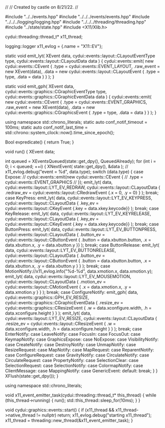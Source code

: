 //
// Created by castle on 8/21/22.
//

#include "../../events.hpp"
#include "../../../events/events.hpp"
#include "../../../logging/logging.hpp"
#include "../../../threading/threading.hpp"
#include "../state/state.hpp"
#include <X11/Xlib.h>

cydui::threading::thread_t* x11_thread;

logging::logger x11_evlog = {.name = "X11::EV"};

static void emit_lyt(
    XEvent data,
    cydui::events::layout::CLayoutEventType type,
    cydui::events::layout::CLayoutData data
) {
  cydui::events::emit(
      new cydui::events::CEvent {
          .type      = cydui::events::EVENT_LAYOUT,
          .raw_event = new XEvent(data),
          .data      = new cydui::events::layout::CLayoutEvent {
              .type = type, .data = data
          }
      }
  );
}

static void emit_gph(
    XEvent data,
    cydui::events::graphics::CGraphicEventType type,
    cydui::events::graphics::CGraphicEventData data
) {
  cydui::events::emit(
      new cydui::events::CEvent {
          .type      = cydui::events::EVENT_GRAPHICS,
          .raw_event = new XEvent(data),
          .data      = new cydui::events::graphics::CGraphicsEvent {
              .type = type, .data = data
          }
      }
  );
}

using namespace std::chrono_literals;
static auto conf_notif_timeout   = 100ms;
static auto conf_notif_last_time = std::chrono::system_clock::now().time_since_epoch();

Bool evpredicate() {
  return True;
}

void run() {
  XEvent data;
  
  int      queued = XEventsQueued(state::get_dpy(), QueuedAlready);
  for (int i      = 0; i < queued; ++i) {
    XNextEvent(
        state::get_dpy(),
        &data
    );
    //    x11_evlog.debug("event = %d", data.type);
    switch (data.type) {
      case Expose:
        //        cydui::events::emit(new cydui::events::CEvent {
        //            .type = cydui::events::EVENT_GRAPHICS
        //        });
        emit_lyt(
            data,
            cydui::events::layout::LYT_EV_REDRAW,
            cydui::events::layout::CLayoutData {
                .redraw_ev =
                cydui::events::layout::CRedrawEvent {.x = 0, .y = 0}
            }
        );
        break;
      case KeyPress:
        emit_lyt(
            data,
            cydui::events::layout::LYT_EV_KEYPRESS,
            cydui::events::layout::CLayoutData {
                .key_ev =
                cydui::events::layout::CKeyEvent {.key = data.xkey.keycode}}
        );
        break;
      case KeyRelease:
        emit_lyt(
            data,
            cydui::events::layout::LYT_EV_KEYRELEASE,
            cydui::events::layout::CLayoutData {
                .key_ev =
                cydui::events::layout::CKeyEvent {.key = data.xkey.keycode}}
        );
        break;
      case ButtonPress:
        emit_lyt(
            data,
            cydui::events::layout::LYT_EV_BUTTONPRESS,
            cydui::events::layout::CLayoutData {
                .button_ev = cydui::events::layout::CButtonEvent {
                    .button = data.xbutton.button,
                    .x      = data.xbutton.x,
                    .y      = data.xbutton.y
                }}
        );
        break;
      case ButtonRelease:
        emit_lyt(
            data,
            cydui::events::layout::LYT_EV_BUTTONRELEASE,
            cydui::events::layout::CLayoutData {
                .button_ev = cydui::events::layout::CButtonEvent {
                    .button = data.xbutton.button,
                    .x      = data.xbutton.x,
                    .y      = data.xbutton.y
                }
            }
        );
        break;
      case MotionNotify://x11_evlog.info("%d-%d", data.xmotion.x, data.xmotion.y);
        emit_lyt(
            data,
            cydui::events::layout::LYT_EV_MOUSEMOTION,
            cydui::events::layout::CLayoutData {
                .motion_ev = cydui::events::layout::CMotionEvent {
                    .x = data.xmotion.x, .y = data.xmotion.y
                }
            }
        );
        break;
      case ConfigureNotify:
        emit_gph(
            data,
            cydui::events::graphics::GPH_EV_RESIZE,
            cydui::events::graphics::CGraphicEventData {
                .resize_ev = cydui::events::graphics::CResizeEvent {
                    .w = data.xconfigure.width, .h = data.xconfigure.height
                }
            }
        );
        emit_lyt(
            data,
            cydui::events::layout::LYT_EV_RESIZE,
            cydui::events::layout::CLayoutData {
                .resize_ev = cydui::events::layout::CResizeEvent {
                    .w = data.xconfigure.width, .h = data.xconfigure.height
                }
            }
        );
        break;
      case EnterNotify:
      case LeaveNotify:
      case FocusIn:
      case FocusOut:
      case KeymapNotify:
      case GraphicsExpose:
      case NoExpose:
      case VisibilityNotify:
      case CreateNotify:
      case DestroyNotify:
      case UnmapNotify:
      case ResizeRequest:
      case MapNotify:
      case MapRequest:
      case ReparentNotify:
      case ConfigureRequest:
      case GravityNotify:
      case CirculateNotify:
      case CirculateRequest:
      case PropertyNotify:
      case SelectionClear:
      case SelectionRequest:
      case SelectionNotify:
      case ColormapNotify:
      case ClientMessage:
      case MappingNotify:
      case GenericEvent:
      default: break;
    }
  }
  XFlush(state::get_dpy());
}

using namespace std::chrono_literals;

void x11_event_emitter_task(cydui::threading::thread_t* this_thread) {
  while (this_thread->running) {
    run();
    std::this_thread::sleep_for(10ms);
  }
}

void cydui::graphics::events::start() {
  if (x11_thread && x11_thread->native_thread != nullptr)
    return;
  x11_evlog.debug("starting x11_thread");
  x11_thread = threading::new_thread(&x11_event_emitter_task);
}
